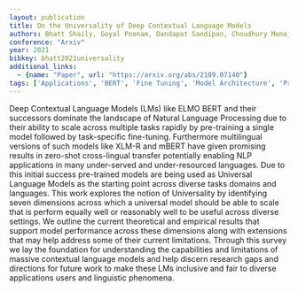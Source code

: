 ```yaml
---
layout: publication
title: On the Universality of Deep Contextual Language Models
authors: Bhatt Shaily, Goyal Poonam, Dandapat Sandipan, Choudhury Monojit, Sitaram Sunayana
conference: "Arxiv"
year: 2021
bibkey: bhatt2021universality
additional_links:
  - {name: "Paper", url: "https://arxiv.org/abs/2109.07140"}
tags: ['Applications', 'BERT', 'Fine Tuning', 'Model Architecture', 'Pretraining Methods', 'Reinforcement Learning', 'Survey Paper', 'Tools', 'Training Techniques']
---
```

Deep Contextual Language Models (LMs) like ELMO BERT and their successors dominate the landscape of Natural Language Processing due to their ability to scale across multiple tasks rapidly by pre-training a single model followed by task-specific fine-tuning. Furthermore multilingual versions of such models like XLM-R and mBERT have given promising results in zero-shot cross-lingual transfer potentially enabling NLP applications in many under-served and under-resourced languages. Due to this initial success pre-trained models are being used as Universal Language Models as the starting point across diverse tasks domains and languages. This work explores the notion of Universality by identifying seven dimensions across which a universal model should be able to scale that is perform equally well or reasonably well to be useful across diverse settings. We outline the current theoretical and empirical results that support model performance across these dimensions along with extensions that may help address some of their current limitations. Through this survey we lay the foundation for understanding the capabilities and limitations of massive contextual language models and help discern research gaps and directions for future work to make these LMs inclusive and fair to diverse applications users and linguistic phenomena.
